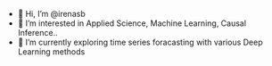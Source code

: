 - 👋 Hi, I’m @irenasb
- 👀 I’m interested in Applied Science, Machine Learning, Causal Inference..
- 🌱 I’m currently exploring time series foracasting with various Deep Learning methods


<!---
irenasb/irenasb is a ✨ special ✨ repository because its `README.md` (this file) appears on your GitHub profile.
You can click the Preview link to take a look at your changes.
--->
